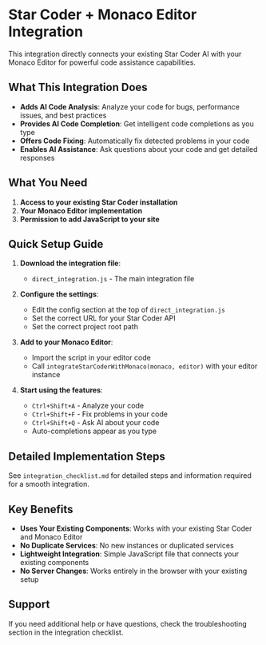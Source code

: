 # Star Coder + Monaco Editor Integration

This integration directly connects your existing Star Coder AI with your Monaco Editor for powerful code assistance capabilities.

## What This Integration Does

- **Adds AI Code Analysis**: Analyze your code for bugs, performance issues, and best practices
- **Provides AI Code Completion**: Get intelligent code completions as you type
- **Offers Code Fixing**: Automatically fix detected problems in your code
- **Enables AI Assistance**: Ask questions about your code and get detailed responses

## What You Need

1. **Access to your existing Star Coder installation**
2. **Your Monaco Editor implementation**
3. **Permission to add JavaScript to your site**

## Quick Setup Guide

1. **Download the integration file**:
   - `direct_integration.js` - The main integration file

2. **Configure the settings**:
   - Edit the config section at the top of `direct_integration.js`
   - Set the correct URL for your Star Coder API
   - Set the correct project root path

3. **Add to your Monaco Editor**:
   - Import the script in your editor code
   - Call `integrateStarCoderWithMonaco(monaco, editor)` with your editor instance

4. **Start using the features**:
   - `Ctrl+Shift+A` - Analyze your code
   - `Ctrl+Shift+F` - Fix problems in your code
   - `Ctrl+Shift+Q` - Ask AI about your code
   - Auto-completions appear as you type

## Detailed Implementation Steps

See `integration_checklist.md` for detailed steps and information required for a smooth integration.

## Key Benefits

- **Uses Your Existing Components**: Works with your existing Star Coder and Monaco Editor
- **No Duplicate Services**: No new instances or duplicated services
- **Lightweight Integration**: Simple JavaScript file that connects your existing components
- **No Server Changes**: Works entirely in the browser with your existing setup

## Support

If you need additional help or have questions, check the troubleshooting section in the integration checklist.